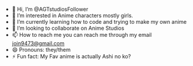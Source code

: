 - 👋 Hi, I’m @AGTstudiosFollower
- 👀 I’m interested in Anime characters mostly girls.
- 🌱 I’m currently learning how to code and trying to make my own anime
- 💞️ I’m looking to collaborate on Anime Studios
- 📫 How to reach me you can reach me through my email join9473@gmail.com
- 😄 Pronouns: they/them
- ⚡ Fun fact: My Fav anime is actually Ashi no ko?

<!---
AGTstudiosFollower/AGTstudiosFollower is a ✨ special ✨ repository because its `README.md` (this file) appears on your GitHub profile.
You can click the Preview link to take a look at your changes.
--->
